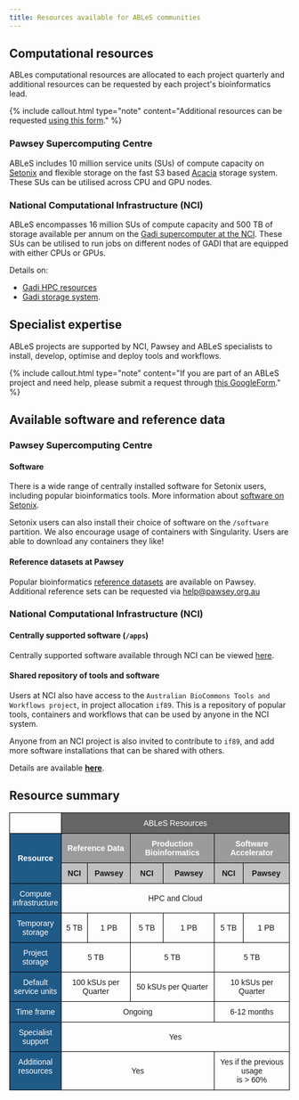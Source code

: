 ```yaml
---
title: Resources available for ABLeS communities
---
```



## Computational resources

ABLes computational resources are allocated to each project quarterly and additional resources can be requested by each project's bioinformatics lead. 

{% include callout.html type="note" content="Additional resources can be requested [using this form](https://docs.google.com/forms/d/e/1FAIpQLSfzHJajEKTnGuYWb1gLRR2nlUExLIRM7qSGy_hhbiCKB3KX2Q/viewform?usp=sf_link)." %}


### Pawsey Supercomputing Centre

ABLeS includes 10 million service units (SUs) of compute capacity on [Setonix](https://pawsey.org.au/systems/setonix/) and flexible storage on the fast S3 based [Acacia](https://pawsey.org.au/systems/acacia/) storage system. These SUs can be utilised across CPU and GPU nodes. 

### National Computational Infrastructure (NCI)

ABLeS encompasses 16 million SUs of compute capacity and 500 TB of storage available per annum on the [Gadi supercomputer at the NCI](https://nci.org.au/our-systems/hpc-systems). These SUs can be utilised to run jobs on different nodes of GADI that are equipped with either CPUs or GPUs. 

Details on:
- [Gadi HPC resources](https://nci.org.au/our-systems/hpc-systems) 
- [Gadi storage system](https://nci.org.au/our-systems/storage-systems).


## Specialist expertise

ABLeS projects are supported by NCI, Pawsey and ABLeS specialists to install, develop, optimise and deploy tools and workflows.

{% include callout.html type="note" content="If you are part of an ABLeS project and need help, please submit a request through [this GoogleForm](https://docs.google.com/forms/d/e/1FAIpQLSfzHJajEKTnGuYWb1gLRR2nlUExLIRM7qSGy_hhbiCKB3KX2Q/viewform?usp=sf_link)." %}


## Available software and reference data

### Pawsey Supercomputing Centre

#### Software

There is a wide range of centrally installed software for Setonix users, including popular bioinformatics tools. More information about [software on Setonix](https://support.pawsey.org.au/documentation/display/US/Software+Stack).

Setonix users can also install their choice of software on the `/software` partition. We also encourage usage of containers with Singularity. Users are able to download any containers they like! 

#### Reference datasets at Pawsey

Popular bioinformatics [reference datasets](https://support.pawsey.org.au/documentation/display/US/Life+Science+and+Bioinformatics) are available on Pawsey. Additional reference sets can be requested via help@pawsey.org.au


### National Computational Infrastructure (NCI)

#### Centrally supported software (`/apps`)

Centrally supported software available through NCI can be viewed [here](https://opus.nci.org.au/display/Help/5.+Software+Applications).

#### Shared repository of tools and software

Users at NCI also have access to the `Australian BioCommons Tools and Workflows project`, in project allocation `if89`. This is a repository of popular tools, containers and workflows that can be used by anyone in the NCI system.

Anyone from an NCI project is also invited to contribute to `if89`, and add more software installations that can be shared with others.

Details are available **[here](/ables/if89/)**.


## Resource summary
<div style="display: block; margin-left: auto;  margin-right: auto;">
    <style type="text/css">
    .tg  {border-collapse:collapse;border-spacing:0;}
    .tg td{border-color:black;border-style:solid;border-width:1px;font-family:Arial, sans-serif;font-size:14px;
    overflow:hidden;padding:10px 5px;word-break:normal;}
    .tg th{border-color:black;border-style:solid;border-width:1px;font-family:Arial, sans-serif;font-size:14px;
    font-weight:normal;overflow:hidden;padding:10px 5px;word-break:normal;}
    .tg .tg-ltol{background-color:#205a86;border-color:#000000;color:#ffffff;text-align:center;vertical-align:middle}
    .tg .tg-4jry{background-color:#c0c0c0;border-color:#000000;text-align:center;vertical-align:middle}
    .tg .tg-j13t{background-color:#205a86;border-color:#000000;color:#ffffff;text-align:center;vertical-align:top}
    .tg .tg-hxuv{background-color:#205a86;border-color:#000000;color:#ffffff;text-align:center;vertical-align:middle}
    .tg .tg-maf8{background-color:#656565;border-color:#000000;color:#ffffff;text-align:center;vertical-align:middle}
    .tg .tg-xwyw{border-color:#000000;text-align:center;vertical-align:middle}
    .tg .tg-yn16{background-color:#9b9b9b;border-color:#000000;color:#ffffff;text-align:center;vertical-align:middle}
    </style>
    <table class="tg">
    <thead>
    <tr style="font-weight: bold;">
        <th class="tg-xwyw"></th>
        <th class="tg-maf8" colspan="6">ABLeS Resources</th>
    </tr>
    </thead>
    <tbody>
    <tr style="font-weight: bold;">
        <td class="tg-ltol" rowspan="2"><span style="color:#FFF">Resource</span></td>
        <td class="tg-yn16" colspan="2">Reference Data</td>
        <td class="tg-yn16" colspan="2">Production Bioinformatics</td>
        <td class="tg-yn16" colspan="2">Software Accelerator</td>
    </tr>
    <tr style="font-weight: bold;">
        <td class="tg-4jry">NCI</td>
        <td class="tg-4jry">Pawsey</td>
        <td class="tg-4jry">NCI</td>
        <td class="tg-4jry">Pawsey</td>
        <td class="tg-4jry">NCI</td>
        <td class="tg-4jry">Pawsey</td>
    </tr>
    <tr>
        <td class="tg-hxuv">Compute <br>infrastructure</td>
        <td class="tg-xwyw" colspan="6">HPC and Cloud</td>
    </tr>
    <tr>
        <td class="tg-hxuv">Temporary<br>storage</td>
        <td class="tg-xwyw">5 TB</td>
        <td class="tg-xwyw">1 PB</td>
        <td class="tg-xwyw">5 TB</td>
        <td class="tg-xwyw">1 PB</td>
        <td class="tg-xwyw">5 TB</td>
        <td class="tg-xwyw">1 PB</td>
    </tr>
    <tr>
        <td class="tg-hxuv">Project<br>storage</td>
        <td class="tg-xwyw" colspan="2">5 TB</td>
        <td class="tg-xwyw" colspan="2">5 TB</td>
        <td class="tg-xwyw" colspan="2">5 TB</td>
    </tr>
    <tr>
        <td class="tg-hxuv">Default <br>service units</td>
        <td class="tg-xwyw" colspan="2">100 kSUs per Quarter</td>
        <td class="tg-xwyw" colspan="2">50 kSUs per Quarter</td>
        <td class="tg-xwyw" colspan="2">10 kSUs per Quarter</td>
    </tr>
    <tr>
        <td class="tg-hxuv">Time frame</td>
        <td class="tg-xwyw" colspan="4">Ongoing</td>
        <td class="tg-xwyw" colspan="2">6-12 months</td>
    </tr>
    <tr>
        <td class="tg-j13t">Specialist<br>support</td>
        <td class="tg-xwyw" colspan="6">Yes</td>
    </tr>
    <tr>
        <td class="tg-j13t">Additional <br>resources</td>
        <td class="tg-xwyw" colspan="4">Yes</td>
        <td class="tg-xwyw" colspan="2">Yes if the previous usage<br> is &gt; 60%</td>
    </tr>
    </tbody>
    </table>
</div>
